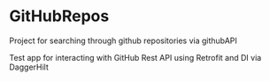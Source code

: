 # GitHubRepos
Project for searching through github repositories via githubAPI

Test app for interacting with GitHub Rest API using Retrofit and DI via DaggerHilt
